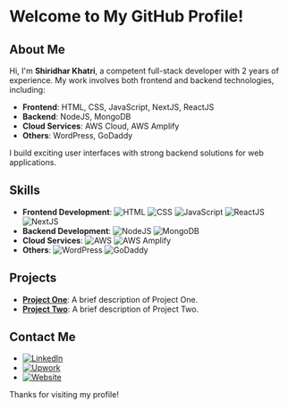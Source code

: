 # Welcome to My GitHub Profile!

## About Me
Hi, I'm **Shiridhar Khatri**, a competent full-stack developer with 2 years of experience. My work involves both frontend and backend technologies, including:

- **Frontend**: HTML, CSS, JavaScript, NextJS, ReactJS
- **Backend**: NodeJS, MongoDB
- **Cloud Services**: AWS Cloud, AWS Amplify
- **Others**: WordPress, GoDaddy

I build exciting user interfaces with strong backend solutions for web applications.

## Skills
- **Frontend Development**: ![HTML](https://img.shields.io/badge/HTML-E34F26?style=flat&logo=html5&logoColor=white) ![CSS](https://img.shields.io/badge/CSS-1572B6?style=flat&logo=css3&logoColor=white) ![JavaScript](https://img.shields.io/badge/JavaScript-F7DF1E?style=flat&logo=javascript&logoColor=black) ![ReactJS](https://img.shields.io/badge/React-61DAFB?style=flat&logo=react&logoColor=black) ![NextJS](https://img.shields.io/badge/Next.js-000000?style=flat&logo=nextdotjs&logoColor=white)
- **Backend Development**: ![NodeJS](https://img.shields.io/badge/Node.js-339933?style=flat&logo=nodedotjs&logoColor=white) ![MongoDB](https://img.shields.io/badge/MongoDB-4EA94B?style=flat&logo=mongodb&logoColor=white)
- **Cloud Services**: ![AWS](https://img.shields.io/badge/AWS-232F3E?style=flat&logo=amazonaws&logoColor=white) ![AWS Amplify](https://img.shields.io/badge/AWS_Amplify-FF9900?style=flat&logo=awsamplify&logoColor=white)
- **Others**: ![WordPress](https://img.shields.io/badge/WordPress-21759B?style=flat&logo=wordpress&logoColor=white) ![GoDaddy](https://img.shields.io/badge/GoDaddy-1B1A1F?style=flat&logo=godaddy&logoColor=white)

## Projects
- **[Project One](https://github.com/shiridhar-khatri/project-one)**: A brief description of Project One.
- **[Project Two](https://github.com/shiridhar-khatri/project-two)**: A brief description of Project Two.

## Contact Me
- [![LinkedIn](https://img.shields.io/badge/LinkedIn-0077B5?style=flat&logo=linkedin&logoColor=white)](https://www.linkedin.com/in/shiridharkhatri/)
- [![Upwork](https://img.shields.io/badge/Upwork-6FDA44?style=flat&logo=upwork&logoColor=white)](https://www.upwork.com/freelancers/~01241e90d934b26b94)
- [![Website](https://img.shields.io/badge/Website-000000?style=flat&logo=About.me&logoColor=white)](https://shiridhar.com.np)

Thanks for visiting my profile!
